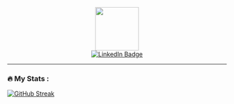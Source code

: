 <div id="header" align="center">
  <img src="https://media.giphy.com/media/SS8CV2rQdlYNLtBCiF/giphy.gif" width="100"/>
</div>

<div id="badges" align="center">
  <a href="https://www.linkedin.com/in/hohieu/">
    <img src="https://img.shields.io/badge/LinkedIn-blue?style=for-the-badge&logo=linkedin&logoColor=white" alt="LinkedIn Badge"/>
  </a>
</div>

---

### :fire: My Stats :
[![GitHub Streak](https://streak-stats.demolab.com?user=hohieuu&theme=merko&border_radius=10)](https://git.io/streak-stats)

